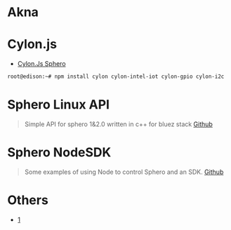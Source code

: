 # Akna

# Cylon.js

- [Cylon.Js Sphero](https://cylonjs.com/documentation/platforms/sphero/)

```sh
root@edison:~# npm install cylon cylon-intel-iot cylon-gpio cylon-i2c
```

# Sphero Linux API

> Simple API for sphero 1&2.0 written in c++ for bluez stack [Github](https://github.com/slock83/sphero-linux-api)


# Sphero NodeSDK

> Some examples of using Node to control Sphero and an SDK. [Github](https://github.com/sphero-atx/Sphero-NodeSDK)

# Others

- [1](https://medium.com/@Charlie__Gerard/control-the-sphero-with-the-leap-motion-using-node-js-ee6979c0fdcb)


